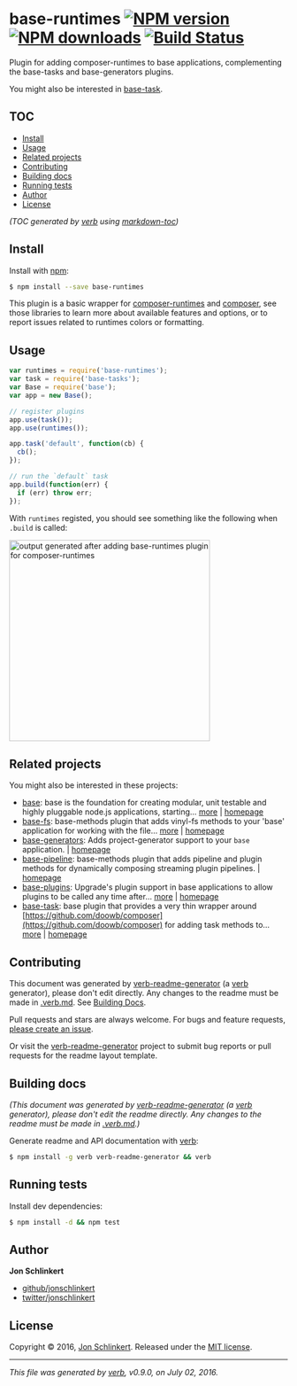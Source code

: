 # base-runtimes [![NPM version](https://img.shields.io/npm/v/base-runtimes.svg?style=flat)](https://www.npmjs.com/package/base-runtimes) [![NPM downloads](https://img.shields.io/npm/dm/base-runtimes.svg?style=flat)](https://npmjs.org/package/base-runtimes) [![Build Status](https://img.shields.io/travis/node-base/base-runtimes.svg?style=flat)](https://travis-ci.org/node-base/base-runtimes)

Plugin for adding composer-runtimes to base applications, complementing the base-tasks and base-generators plugins.

You might also be interested in [base-task](https://github.com/node-base/base-task).

## TOC

- [Install](#install)
- [Usage](#usage)
- [Related projects](#related-projects)
- [Contributing](#contributing)
- [Building docs](#building-docs)
- [Running tests](#running-tests)
- [Author](#author)
- [License](#license)

_(TOC generated by [verb](https://github.com/verbose/verb) using [markdown-toc](https://github.com/jonschlinkert/markdown-toc))_

## Install

Install with [npm](https://www.npmjs.com/):

```sh
$ npm install --save base-runtimes
```

This plugin is a basic wrapper for [composer-runtimes](https://github.com/doowb/composer-runtimes) and [composer](https://github.com/doowb/composer), see those libraries to learn more about available features and options, or to report issues related to runtimes colors or formatting.

## Usage

```js
var runtimes = require('base-runtimes');
var task = require('base-tasks');
var Base = require('base');
var app = new Base();

// register plugins
app.use(task());
app.use(runtimes());

app.task('default', function(cb) {
  cb();
});

// run the `default` task
app.build(function(err) {
  if (err) throw err;
});
```

With `runtimes` registed, you should see something like the following when `.build` is called:

<img width="363" alt="output generated after adding base-runtimes plugin for composer-runtimes" src="https://cloud.githubusercontent.com/assets/383994/12613017/d2efca0c-c4c4-11e5-90ae-e140227cfab6.png">

## Related projects

You might also be interested in these projects:

* [base](https://www.npmjs.com/package/base): base is the foundation for creating modular, unit testable and highly pluggable node.js applications, starting… [more](https://github.com/node-base/base) | [homepage](https://github.com/node-base/base "base is the foundation for creating modular, unit testable and highly pluggable node.js applications, starting with a handful of common methods, like `set`, `get`, `del` and `use`.")
* [base-fs](https://www.npmjs.com/package/base-fs): base-methods plugin that adds vinyl-fs methods to your 'base' application for working with the file… [more](https://github.com/node-base/base-fs) | [homepage](https://github.com/node-base/base-fs "base-methods plugin that adds vinyl-fs methods to your 'base' application for working with the file system, like src, dest, copy and symlink.")
* [base-generators](https://www.npmjs.com/package/base-generators): Adds project-generator support to your `base` application. | [homepage](https://github.com/node-base/base-generators "Adds project-generator support to your `base` application.")
* [base-pipeline](https://www.npmjs.com/package/base-pipeline): base-methods plugin that adds pipeline and plugin methods for dynamically composing streaming plugin pipelines. | [homepage](https://github.com/node-base/base-pipeline "base-methods plugin that adds pipeline and plugin methods for dynamically composing streaming plugin pipelines.")
* [base-plugins](https://www.npmjs.com/package/base-plugins): Upgrade's plugin support in base applications to allow plugins to be called any time after… [more](https://github.com/node-base/base-plugins) | [homepage](https://github.com/node-base/base-plugins "Upgrade's plugin support in base applications to allow plugins to be called any time after init.")
* [base-task](https://www.npmjs.com/package/base-task): base plugin that provides a very thin wrapper around [https://github.com/doowb/composer](https://github.com/doowb/composer) for adding task methods to… [more](https://github.com/node-base/base-task) | [homepage](https://github.com/node-base/base-task "base plugin that provides a very thin wrapper around <https://github.com/doowb/composer> for adding task methods to your application.")

## Contributing

This document was generated by [verb-readme-generator](https://github.com/verbose/verb-readme-generator) (a [verb](https://github.com/verbose/verb) generator), please don't edit directly. Any changes to the readme must be made in [.verb.md](.verb.md). See [Building Docs](#building-docs).

Pull requests and stars are always welcome. For bugs and feature requests, [please create an issue](../../issues/new).

Or visit the [verb-readme-generator](https://github.com/verbose/verb-readme-generator) project to submit bug reports or pull requests for the readme layout template.

## Building docs

_(This document was generated by [verb-readme-generator](https://github.com/verbose/verb-readme-generator) (a [verb](https://github.com/verbose/verb) generator), please don't edit the readme directly. Any changes to the readme must be made in [.verb.md](.verb.md).)_

Generate readme and API documentation with [verb](https://github.com/verbose/verb):

```sh
$ npm install -g verb verb-readme-generator && verb
```

## Running tests

Install dev dependencies:

```sh
$ npm install -d && npm test
```

## Author

**Jon Schlinkert**

* [github/jonschlinkert](https://github.com/jonschlinkert)
* [twitter/jonschlinkert](http://twitter.com/jonschlinkert)

## License

Copyright © 2016, [Jon Schlinkert](https://github.com/jonschlinkert).
Released under the [MIT license](https://github.com/node-base/base-runtimes/blob/master/LICENSE).

***

_This file was generated by [verb](https://github.com/verbose/verb), v0.9.0, on July 02, 2016._